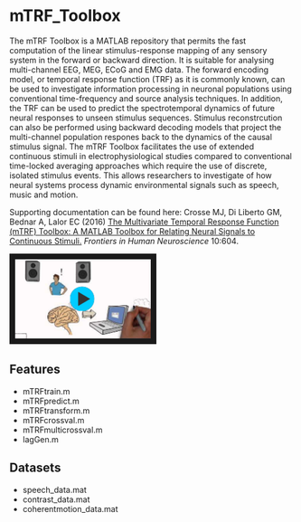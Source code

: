 # mTRF_Toolbox
The mTRF Toolbox is a MATLAB repository that permits the fast computation of the linear stimulus-response mapping of any sensory system in the forward or backward direction. It is suitable for analysing multi-channel EEG, MEG, ECoG and EMG data. The forward encoding model, or temporal response function (TRF) as it is commonly known, can be used to investigate information processing in neuronal populations using conventional time-frequency and source analysis techniques. In addition, the TRF can be used to predict the spectrotemporal dynamics of future neural responses to unseen stimulus sequences. Stimulus reconstrcution can also be performed using backward decoding models that project the multi-channel population respones back to the dynamics of the causal stimulus signal. The mTRF Toolbox facilitates the use of extended continuous stimuli in electrophysiological studies compared to conventional time-locked averaging approaches which require the use of discrete, isolated stimulus events. This allows researchers to investigate of how neural systems process dynamic environmental signals such as speech, music and motion.

Supporting documentation can be found here:
Crosse MJ, Di Liberto GM, Bednar A, Lalor EC (2016) [The Multivariate Temporal Response Function (mTRF) Toolbox: A MATLAB Toolbox for Relating Neural Signals to Continuous Stimuli.](http://dx.doi.org/10.3389/fnhum.2016.00604) *Frontiers in Human Neuroscience* 10:604.

<a href="https://www.youtube.com/watch?v=8-xg_xmz1Vs" target="_blank"><img src="https://github.com/mickcrosse/mickcrosse.github.io/blob/master/assets/imgs/mTRF_Toolbox.png" 
alt="mTRF Toolbox Video" width="240" height="140" border="10" /></a>

## Features
- mTRFtrain.m
- mTRFpredict.m
- mTRFtransform.m
- mTRFcrossval.m
- mTRFmulticrossval.m
- lagGen.m

## Datasets
- speech_data.mat
- contrast_data.mat
- coherentmotion_data.mat
